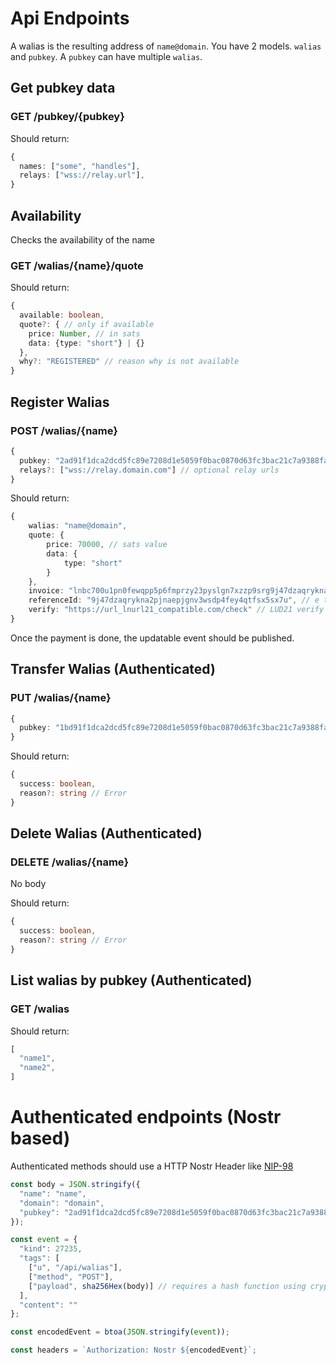# Api Endpoints

A walias is the resulting address of `name@domain`.
You have 2 models. `walias` and `pubkey`.
A `pubkey` can have multiple `walias`.

## Get pubkey data

### GET /pubkey/{pubkey}

Should return:

```ts
{
  names: ["some", "handles"],
  relays: ["wss://relay.url"],
}
```

## Availability

Checks the availability of the name

### GET /walias/{name}/quote

Should return:

```ts
{
  available: boolean,
  quote?: { // only if available
    price: Number, // in sats
    data: {type: "short"} | {}
  },
  why?: "REGISTERED" // reason why is not available
}
```

## Register Walias

### POST /walias/{name}
```ts
{
  pubkey: "2ad91f1dca2dcd5fc89e7208d1e5059f0bac0870d63fc3bac21c7a9388fa18fd", // hex public key
  relays?: ["wss://relay.domain.com"] // optional relay urls
}
```

Should return:

```ts
{
    walias: "name@domain",
    quote: {
        price: 70000, // sats value
        data: {
            type: "short"
        }
    },
    invoice: "lnbc700u1pn0fewqpp5p6fmprzy23pyslgn7xzzp9srg9j47dzaqrykna2pjnaepjgnv3wsdp4fey4qtfsx5sx7unyv4ezqen0wgsxzmrzgpekummjwsh8xmmrd9skccqzzsxqzjcsp53vk776zwe3d4yee8zf085r9996h8w9e6u5v25209p9eq6a226grq9qyyssqnapdy7jmyjcl7vun7my5pq3y8473uchuh0q02px0d69xaggka9azss8967e6p73snv97tnfh3nhxur65etexy6v93nexkmlsq3nhvmcqu5dfmf",
    referenceId: "9j47dzaqrykna2pjnaepjgnv3wsdp4fey4qtfsx5sx7u", // e tag in ZapReceipt event to be published
    verify: "https://url_lnurl21_compatible.com/check" // LUD21 verify url
}
```

Once the payment is done, the updatable event should be published.

## Transfer Walias (Authenticated)

### PUT /walias/{name}
```ts
{
  pubkey: "1bd91f1dca2dcd5fc89e7208d1e5059f0bac0870d63fc3bac21c7a9388fa18fd", // hex public key
}
```

Should return:

```ts
{
  success: boolean,
  reason?: string // Error
}
```

## Delete Walias (Authenticated)

### DELETE /walias/{name}

No body

Should return:

```ts
{
  success: boolean,
  reason?: string // Error
}
```

## List walias by pubkey (Authenticated)

### GET /walias

Should return:

```ts
[
  "name1",
  "name2",
]
```

# Authenticated endpoints (Nostr based)

Authenticated methods should use a HTTP Nostr Header like [NIP-98](https://github.com/nostr-protocol/nips/blob/master/98.md)

```js
const body = JSON.stringify({
  "name": "name",
  "domain": "domain",
  "pubkey": "2ad91f1dca2dcd5fc89e7208d1e5059f0bac0870d63fc3bac21c7a9388fa18fd",
});

const event = {
  "kind": 27235,
  "tags": [
    ["u", "/api/walias"],
    ["method", "POST"],
    ["payload", sha256Hex(body)] // requires a hash function using crypto
  ],
  "content": ""
};

const encodedEvent = btoa(JSON.stringify(event));

const headers = `Authorization: Nostr ${encodedEvent}`;
```
